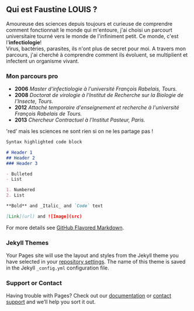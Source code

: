 ## Qui est Faustine LOUIS ?

Amoureuse des sciences depuis toujours et curieuse de comprendre comment fonctionnait le monde qui m'entoure, j'ai choisi un parcourt universitaire tourné vers le monde de l'infiniment petit. Ce monde, c'est l'**infectiologie**!  
Virus, bactéries, parasites, ils n'ont plus de secret pour moi. A travers mon parcours, j'ai cherché à comprendre comment ils évoluent, se multiplient et infectent un organisme vivant.

### Mon parcours pro

- **2006** _Master d'infectiologie à l'université François Rabelais, Tours._
- **2008** _Doctorat de virologie à l'Institut de Recherche sur la Biologie de l'Insecte, Tours._
- **2012** _Attaché temporaire d'enseignement et recherche à l'université François Rabelais de Tours._
- **2013** _Chercheur Contractuel à l'Institut Pasteur, Paris._

'red' mais les sciences ne sont rien si on ne les partage pas ! 

```markdown
Syntax highlighted code block

# Header 1
## Header 2
### Header 3

- Bulleted
- List

1. Numbered
2. List

**Bold** and _Italic_ and `Code` text

[Link](url) and ![Image](src)
```

For more details see [GitHub Flavored Markdown](https://guides.github.com/features/mastering-markdown/).

### Jekyll Themes

Your Pages site will use the layout and styles from the Jekyll theme you have selected in your [repository settings](https://github.com/ccbraco/BIOHAZARD/settings). The name of this theme is saved in the Jekyll `_config.yml` configuration file.

### Support or Contact

Having trouble with Pages? Check out our [documentation](https://help.github.com/categories/github-pages-basics/) or [contact support](https://github.com/contact) and we’ll help you sort it out.
